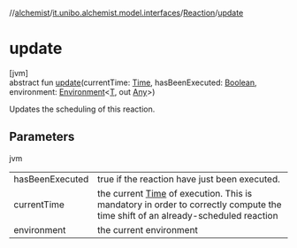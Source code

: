 //[alchemist](../../../index.md)/[it.unibo.alchemist.model.interfaces](../index.md)/[Reaction](index.md)/[update](update.md)

# update

[jvm]\
abstract fun [update](update.md)(currentTime: [Time](../-time/index.md), hasBeenExecuted: [Boolean](https://kotlinlang.org/api/latest/jvm/stdlib/kotlin/-boolean/index.html), environment: [Environment](../-environment/index.md)<[T](../../it.unibo.alchemist.boundary.interfaces/-output-monitor/index.md), out [Any](https://kotlinlang.org/api/latest/jvm/stdlib/kotlin/-any/index.html)>)

Updates the scheduling of this reaction.

## Parameters

jvm

| | |
|---|---|
| hasBeenExecuted | true if the reaction have just been executed. |
| currentTime | the current [Time](../-time/index.md) of execution. This is mandatory in order to correctly compute the time shift of an already-scheduled reaction |
| environment | the current environment |
